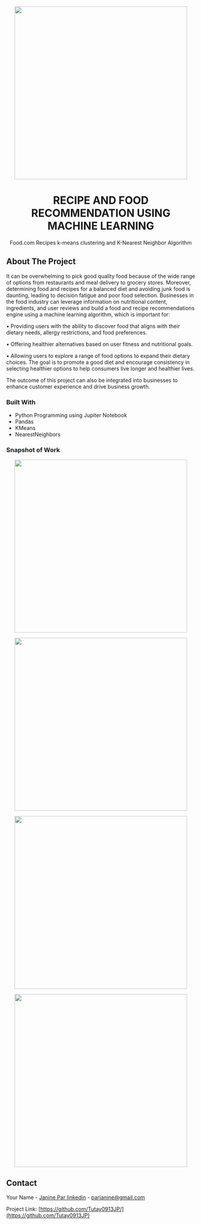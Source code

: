 <!-- PROJECT LOGO -->
<br />
<div align="center">
<p align="center">
  <img width="460" height="auto" src="https://github.com/Tutay0913JP/portfolio/blob/master/images/food.png">
</p>


  <h1 align="center">RECIPE AND FOOD RECOMMENDATION USING MACHINE LEARNING</h1>
  <p align="center">
       Food.com Recipes k-means clustering and K-Nearest Neighbor Algorithm
  </p>
</div>

<!-- ABOUT THE PROJECT -->
## About The Project

It can be overwhelming to pick good quality food because of the wide range of options from restaurants and meal delivery to grocery stores. Moreover, determining food and recipes for a balanced diet and avoiding junk food is daunting, leading to decision fatigue and poor food selection. Businesses in the food industry can leverage information on nutritional content, ingredients, and user reviews and build a food and recipe recommendations engine using a machine learning algorithm, which is important for: 

•	Providing users with the ability to discover food that aligns with their dietary needs, allergy restrictions, and food preferences. 

•	Offering healthier alternatives based on user fitness and nutritional goals. 

•	Allowing users to explore a range of food options to expand their dietary choices. The goal is to promote a good diet and encourage consistency in selecting healthier options to help 
consumers live longer and healthier lives.

The outcome of this project can also be integrated into businesses to enhance customer experience and drive business growth. 



### Built With
* Python Programming using Jupiter Notebook
* Pandas
* KMeans
* NearestNeighbors


### Snapshot of Work

<p align="center">
  <img width="460" height="auto" src="https://github.com/Tutay0913JP/DataScienceWork/blob/main/images/food1.png">
</p>

<p align="center">
  <img width="460" height="auto" src="https://github.com/Tutay0913JP/DataScienceWork/blob/main/images/food2.png">
</p>

<p align="center">
  <img width="460" height="auto" src="https://github.com/Tutay0913JP/DataScienceWork/blob/main/images/food3.png">
</p>

<p align="center">
  <img width="460" height="auto" src="https://github.com/Tutay0913JP/DataScienceWork/blob/main/images/food4.png">
</p>

<!-- CONTACT -->
## Contact

Your Name - [Janine Par linkedin](https://www.linkedin.com/in/janine-par-a0753a2b8) - parjanine@gmail.com

Project Link: [https://github.com/Tutay0913JP/](https://github.com/Tutay0913JP)

